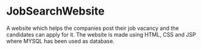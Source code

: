 # JobSearchWebsite
A website which helps the companies post their job vacancy and the candidates can apply for it.
The website is made using HTML, CSS and JSP where MYSQL has been used as database.
